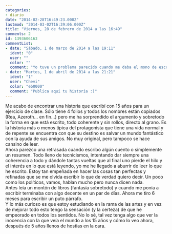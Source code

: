 ```yaml
---
categories:
- diario
date: "2014-02-28T16:49:23.000Z"
lastmod: "2014-03-02T16:39:06.000Z"
title: "Viernes, 28 de febrero de 2014 a las 16:49"
comments: 2
id: 1393606163
commentList:
- date: "Sábado, 1 de marzo de 2014 a las 19:11"
  ident: "0"
  user: ""
  color: ""
  comment: "Yo tuve un problema parecido cuando me daba el mono de escribir algo. Colaboraba con un amigo en un libro que publicó y luego en varios blogs, principalmente también fantasía. Y tenía el mismo problema, como dije: tenía una idea pero a la hora de plasmarla pecaba de perfeccionista. Le sacaba imperfecciones a todo y al final terminé por dejar de escribir.  \nEl único consejo que te puedo dar es que sigas escribiendo, y sobretodo, que uses la experiencia a tu favor, en lugar de ponerla en tu contra. Sé que ha sonado muy típico, y que es mucho más fácil decirlo que hacerlo, pero es la realidad.  \n  \nPersonalmente, y sobretodo en el ámbito de la fantasía, prefiero un escritor maduro y sobrio (como Sapwoski) a uno «inocente»  (estilo Paolini)."
- date: "Martes, 1 de abril de 2014 a las 21:21"
  ident: "1"
  user: "Chevi"
  color: "eb0000"
  comment: "Publica aqui tu historia :)"
---
```


Me acabo de encontrar una historia que escribí con 15 años para un ejercicio de clase. Sólo tiene 4 folios y todos los nombres están copiados (Rea, Azeroth... en fin...) pero me ha sorprendido el argumento y sobretodo la forma en que está escrito, todo coherente y sin rollos, directo al grano. Es la historia más o menos típica del protagonista que tiene una vida normal y de repente se encuentra con que su destino es salvar un mundo fantástico con la ayuda de sus amigos. No muy original, pero tampoco se hace cansino de leer.   
Ahora parezco una retrasada cuando escribo algún cuento o simplemente un resumen. Todo lleno de tecnicismos, intentando dar siempre una coherencia a todo y dándole tantas vueltas que al final uno pierde el hilo y el interés en lo que está leyendo, yo me he llegado a aburrir de leer lo que he escrito. Estoy tan empeñada en hacer las cosas tan perfectas y refinadas que se me olvida escribir lo que de verdad quiero decir. Un poco como los políticos, vamos, hablan mucho pero nunca dicen nada.   
Antes leía un montón de libros (fantasía sobretodo) y cuando me ponía a escribir terminaba con algo decente en un par de días. Ahora me tiro 6 meses para escribir un puto párrafo.   
Y lo más curioso es que estoy estudiando en la rama de las artes y en vez de mejorar todo esto tengo la sensación (y la certeza) de que he empeorado en todos los sentidos. No lo sé, tal vez tenga algo que ver la inocencia con la que veía el mundo a los 15 años y cómo lo veo ahora, después de 5 años llenos de hostias en la cara.